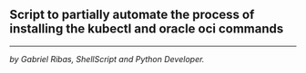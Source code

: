 ##  Script to partially automate the process of installing the kubectl and oracle oci commands <br /> 


-------------------------------------------------------------------------------------------------------------------------------
*by Gabriel Ribas, ShellScript and Python Developer.*


